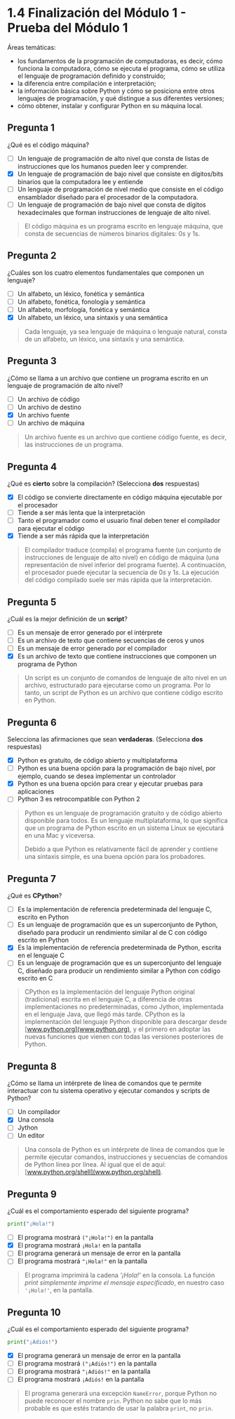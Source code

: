 # 1.4 Finalización del Módulo 1 - Prueba del Módulo 1

Áreas temáticas:

- los fundamentos de la programación de computadoras, es decir, cómo funciona la computadora, cómo se ejecuta el programa, cómo se utiliza el lenguaje de programación definido y construido;
- la diferencia entre compilación e interpretación;
- la información básica sobre Python y cómo se posiciona entre otros lenguajes de programación, y qué distingue a sus diferentes versiones;
- cómo obtener, instalar y configurar Python en su máquina local.

## Pregunta 1

¿Qué es el código máquina?

- [ ] Un lenguaje de programación de alto nivel que consta de listas de instrucciones que los humanos pueden leer y comprender.
- [x] Un lenguaje de programación de bajo nivel que consiste en dígitos/bits binarios que la computadora lee y entiende
- [ ] Un lenguaje de programación de nivel medio que consiste en el código ensamblador diseñado para el procesador de la computadora.
- [ ] Un lenguaje de programación de bajo nivel que consta de dígitos hexadecimales que forman instrucciones de lenguaje de alto nivel.

> El código máquina es un programa escrito en lenguaje máquina, que consta de secuencias de números binarios digitales: 0s y 1s.

## Pregunta 2

¿Cuáles son los cuatro elementos fundamentales que componen un lenguaje?

- [ ] Un alfabeto, un léxico, fonética y semántica
- [ ] Un alfabeto, fonética, fonología y semántica
- [ ] Un alfabeto, morfología, fonética y semántica
- [x] Un alfabeto, un léxico, una sintaxis y una semántica

> Cada lenguaje, ya sea lenguaje de máquina o lenguaje natural, consta de un alfabeto, un léxico, una sintaxis y una semántica.

## Pregunta 3

¿Cómo se llama a un archivo que contiene un programa escrito en un lenguaje de programación de alto nivel?

- [ ] Un archivo de código
- [ ] Un archivo de destino
- [x] Un archivo fuente
- [ ] Un archivo de máquina

> Un archivo fuente es un archivo que contiene código fuente, es decir, las instrucciones de un programa.

## Pregunta 4

¿Qué es **cierto** sobre la compilación? (Selecciona **dos** respuestas)

- [x] El código se convierte directamente en código máquina ejecutable por el procesador
- [ ] Tiende a ser más lenta que la interpretación
- [ ] Tanto el programador como el usuario final deben tener el compilador para ejecutar el código
- [x] Tiende a ser más rápida que la interpretación

> El compilador traduce (compila) el programa fuente (un conjunto de instrucciones de lenguaje de alto nivel) en código de máquina (una representación de nivel inferior del programa fuente). A continuación, el procesador puede ejecutar la secuencia de $0s$ y $1s$. La ejecución del código compilado suele ser más rápida que la interpretación.

## Pregunta 5

¿Cuál es la mejor definición de un **script**?

- [ ] Es un mensaje de error generado por el intérprete
- [ ] Es un archivo de texto que contiene secuencias de ceros y unos
- [ ] Es un mensaje de error generado por el compilador
- [x] Es un archivo de texto que contiene instrucciones que componen un programa de Python

> Un script es un conjunto de comandos de lenguaje de alto nivel en un archivo, estructurado para ejecutarse como un programa. Por lo tanto, un script de Python es un archivo que contiene código escrito en Python.

## Pregunta 6

Selecciona las afirmaciones que sean **verdaderas**. (Selecciona **dos** respuestas)

- [x] Python es gratuito, de código abierto y multiplataforma
- [ ] Python es una buena opción para la programación de bajo nivel, por ejemplo, cuando se desea implementar un controlador
- [x] Python es una buena opción para crear y ejecutar pruebas para aplicaciones
- [ ] Python 3 es retrocompatible con Python 2

> Python es un lenguaje de programación gratuito y de código abierto disponible para todos. Es un lenguaje multiplataforma, lo que significa que un programa de Python escrito en un sistema Linux se ejecutará en una Mac y viceversa.
>
> Debido a que Python es relativamente fácil de aprender y contiene una sintaxis simple, es una buena opción para los probadores.

## Pregunta 7

¿Qué es **CPython**?

- [ ] Es la implementación de referencia predeterminada del lenguaje C, escrito en Python
- [ ] Es un lenguaje de programación que es un superconjunto de Python, diseñado para producir un rendimiento similar al de C con código escrito en Python
- [x] Es la implementación de referencia predeterminada de Python, escrita en el lenguaje C
- [ ] Es un lenguaje de programación que es un superconjunto del lenguaje C, diseñado para producir un rendimiento similar a Python con código escrito en C

> CPython es la implementación del lenguaje Python original (tradicional) escrita en el lenguaje C, a diferencia de otras implementaciones no predeterminadas, como Jython, implementada en el lenguaje Java, que llegó más tarde. CPython es la implementación del lenguaje Python disponible para descargar desde [www.python.org](www.python.org), y el primero en adoptar las nuevas funciones que vienen con todas las versiones posteriores de Python.

## Pregunta 8

¿Cómo se llama un intérprete de línea de comandos que te permite interactuar con tu sistema operativo y ejecutar comandos y scripts de Python?

- [ ] Un compilador
- [x] Una consola
- [ ] Jython
- [ ] Un editor

> Una consola de Python es un intérprete de línea de comandos que le permite ejecutar comandos, instrucciones y secuencias de comandos de Python línea por línea. Al igual que el de aquí: [www.python.org/shell](www.python.org/shell).

## Pregunta 9

¿Cuál es el comportamiento esperado del siguiente programa?

```python
print("¡Hola!")
```

- [ ] El programa mostrará `("¡Hola!")` en la pantalla
- [x] El programa mostrará `¡Hola!` en la pantalla
- [ ] El programa generará un mensaje de error en la pantalla
- [ ] El programa mostrará `"¡Hola!"` en la pantalla

> El programa imprimirá la cadena _'¡Hola!'_ en la consola. La función _print simplemente imprime el mensaje especificado_, en nuestro caso `'¡Hola!'`, en la pantalla.

## Pregunta 10

¿Cuál es el comportamiento esperado del siguiente programa?

```python
print("¡Adiós!")
```

- [x] El programa generará un mensaje de error en la pantalla
- [ ] El programa mostrará `("¡Adiós!")` en la pantalla
- [ ] El programa mostrará `"¡Adiós!"` en la pantalla
- [ ] El programa mostrará `¡Adiós!` en la pantalla

> El programa generará una excepción `NameError`, porque Python no puede reconocer el nombre `prin`. Python no sabe que lo más probable es que estés tratando de usar la palabra `print`, no `prin`.

